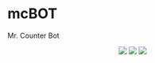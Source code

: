 # mcBOT
Mr. Counter Bot

<div align="center">
  
![](https://img.shields.io/github/release/nawab69/mcbot.svg?style=flat-square)
![](https://img.shields.io/github/license/nawab69/mcbot.svg?style=flat-square)
![](https://img.shields.io/github/last-commit/nawab69/mcbot.svg?style=flat-square)

</div>
